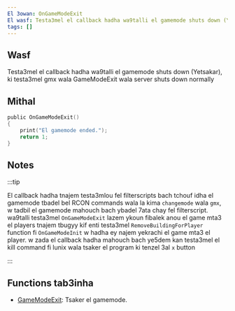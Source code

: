 ```yaml
---
El 3owan: OnGameModeExit
El wasf: Testa3mel el callback hadha wa9talli el gamemode shuts down (Yetsakar)
tags: []
---
```


## Wasf

Testa3mel el callback hadha wa9talli el gamemode shuts down (Yetsakar), ki testa3mel gmx wala GameModeExit wala server shuts down normally

## Mithal

```c
public OnGameModeExit()
{
    print("El gamemode ended.");
    return 1;
}
```

## Notes

:::tip

El callback hadha tnajem testa3mlou fel filterscripts bach tchouf idha el gamemode tbadel bel RCON commands wala la kima ``changemode`` wala ``gmx``, w tadbil el gamemode mahouch bach ybadel 7ata chay fel filterscript. wa9talli testa3mel ``OnGameModeExit`` lazem ykoun fibalek anou el game mta3 el players tnajem tbugyy kif enti testa3mel ``RemoveBuildingForPlayer`` function fi ``OnGameModeInit`` w hadha ey najem yekrachi el game mta3 el player. w zada el callback hadha mahouch bach ye5dem kan testa3mel el kill command fi lunix wala tsaker el program ki tenzel 3al ``x`` button

:::

## Functions tab3inha

- [GameModeExit](../functions/GameModeExit): Tsaker el gamemode.
